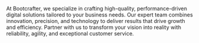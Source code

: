 At Bootcrafter, we specialize in crafting high-quality, performance-driven digital solutions tailored to your business needs. Our expert team combines innovation, precision, and technology to deliver results that drive growth and efficiency. Partner with us to transform your vision into reality with reliability, agility, and exceptional customer service.
